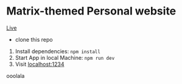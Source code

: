# Matrix-themed Personal website
[Live](https://rob-stringer.netlify.com/)

- clone this repo
1) Install dependencies: `npm install`
2) Start App in local Machine: `npm run dev`
3) Visit [localhost:1234](http://localhost:1234/)

ooolala
